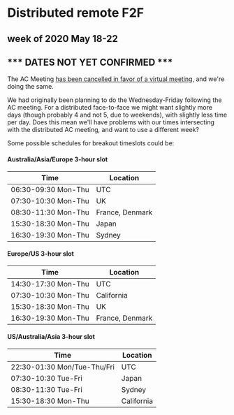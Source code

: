 # Distributed remote F2F
## week of 2020 May 18-22
## *** DATES NOT YET CONFIRMED ***

The AC Meeting [has been cancelled in favor of a virtual meeting](https://lists.w3.org/Archives/Member/w3c-ac-members/2020JanMar/0025.html), and we're doing the same.

We had originally been planning to do the Wednesday-Friday following the AC meeting.  For a distributed face-to-face we might want slightly more days (though probably 4 and not 5, due to weekends), with slightly less time per day.  Does this mean we'll have problems with our times intersecting with the distributed AC meeting, and want to use a different week?


Some possible schedules for breakout timeslots could be:

#### Australia/Asia/Europe 3-hour slot

| Time                | Location        |
| ------------------- | --------------- |
| 06:30-09:30 Mon-Thu | UTC             |
| 07:30-10:30 Mon-Thu | UK              |
| 08:30-11:30 Mon-Thu | France, Denmark |
| 15:30-18:30 Mon-Thu | Japan           |
| 16:30-19:30 Mon-Thu | Sydney          |

#### Europe/US 3-hour slot

| Time                | Location        |
| ------------------- | --------------- |
| 14:30-17:30 Mon-Thu | UTC             |
| 07:30-10:30 Mon-Thu | California      |
| 15:30-18:30 Mon-Thu | UK              |
| 16:30-19:30 Mon-Thu | France, Denmark |

#### US/Australia/Asia 3-hour slot

| Time                        | Location   |
| --------------------------- | ---------- |
| 22:30-01:30 Mon/Tue-Thu/Fri | UTC        |
| 07:30-10:30 Tue-Fri         | Japan      |
| 08:30-11:30 Tue-Fri         | Sydney     |
| 15:30-18:30 Mon-Thu         | California |
